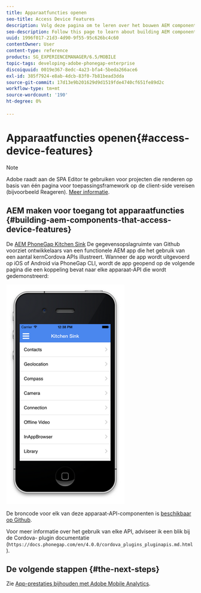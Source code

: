 ```yaml
---
title: Apparaatfuncties openen
seo-title: Access Device Features
description: Volg deze pagina om te leren over het bouwen AEM componenten die tot apparateneigenschappen toegang hebben. De AEM gegevensopslagruimte van PhoneGap Kitchen Sink Github biedt ontwikkelaars een functionele AEM app die het gebruik van een aantal core Cordova-API's illustreert.
seo-description: Follow this page to learn about building AEM components that access device features. The AEM PhoneGap Kitchen Sink Github repository provides developers with a functional AEM app that illustrates the use of a number of core Cordova APIs.
uuid: 1996f017-21d3-4d90-9f55-95c626bc4c60
contentOwner: User
content-type: reference
products: SG_EXPERIENCEMANAGER/6.5/MOBILE
topic-tags: developing-adobe-phonegap-enterprise
discoiquuid: 0019e367-8edc-4a23-bfa4-5beda266ace6
exl-id: 385f7924-e8ab-4dcb-83f0-7b81bead3dda
source-git-commit: 17d13e9b201629d9d1519fde4740cf651fe89d2c
workflow-type: tm+mt
source-wordcount: '190'
ht-degree: 0%

---
```


# Apparaatfuncties openen{#access-device-features}

>[!NOTE]
>
>Adobe raadt aan de SPA Editor te gebruiken voor projecten die renderen op basis van één pagina voor toepassingsframework op de client-side vereisen (bijvoorbeeld Reageren). [Meer informatie](/help/sites-developing/spa-overview.md).

## AEM maken voor toegang tot apparaatfuncties {#building-aem-components-that-access-device-features}

De [AEM PhoneGap Kitchen Sink](https://github.com/blefebvre/aem-phonegap-kitchen-sink) De gegevensopslagruimte van Github voorziet ontwikkelaars van een functionele AEM app die het gebruik van een aantal kernCordova APIs illustreert. Wanneer de app wordt uitgevoerd op iOS of Android via PhoneGap CLI, wordt de app geopend op de volgende pagina die een koppeling bevat naar elke apparaat-API die wordt gedemonstreerd:

![chlimage_1-107](assets/chlimage_1-107.png)

De broncode voor elk van deze apparaat-API-componenten is [beschikbaar op Github](https://github.com/blefebvre/aem-phonegap-kitchen-sink/tree/master/content/src/main/content/jcr_root/apps/brucelefebvre/kitchen-sink/components).

Voor meer informatie over het gebruik van elke API, adviseer ik een blik bij de Cordova- plugin documentatie (`https://docs.phonegap.com/en/4.0.0/cordova_plugins_pluginapis.md.html`).

## De volgende stappen {#the-next-steps}

Zie [App-prestaties bijhouden met Adobe Mobile Analytics](/help/mobile/phonegap-intro-to-app-analytics.md).
